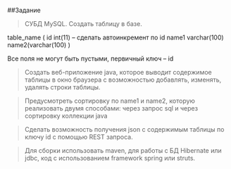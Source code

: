 ##Задание
>СУБД MySQL. Создать таблицу в базе. 

table_name (
id int(11) – сделать автоинкремент по id
name1 varchar(100)
name2(varchar(100)
)

Все поля не могут быть пустыми, первичный ключ – id

>Создать веб-приложение java, которое выводит содержимое таблицы в окно браузера с возможностью добавлять, изменять, удалять строки таблицы.

>Предусмотреть сортировку по name1 и name2, которую реализовать двумя способами: через запрос sql и через сортировку коллекции java

>Сделать возможность получения json с содержимым таблицы по ключу id с помощью REST запроса.

>Для сборки использовать maven, для работы с БД Hibernate или jdbc, код с использованием framework spring или struts.